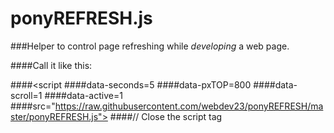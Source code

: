 # ponyREFRESH.js
###Helper to control page refreshing while <i>developing</i> a web page.

####Call it like this:

####<script 
####data-seconds=5
####data-pxTOP=800 
####data-scroll=1
####data-active=1
####src="https://raw.githubusercontent.com/webdev23/ponyREFRESH/master/ponyREFRESH.js"> 
####// Close the script tag
